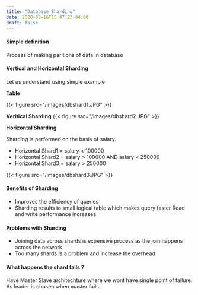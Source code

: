 ```yaml
---
title: "Database Sharding"
date: 2020-08-16T15:47:23-04:00
draft: false
---
```


#### Simple definition
Process of making paritions of data in database

#### Vertical and Horizontal Sharding

Let us understand using simple example

**Table**

{{< figure src="/images/dbshard1.JPG" >}}


**Veritical Sharding**
{{< figure src="/images/dbshard2.JPG" >}}

**Horizontal Sharding**

Sharding is performed on the basis of salary.
- Horizontal Shard1 = salary < 100000
- Horizontal Shard2 = salary > 100000 AND salary < 250000
- Horizontal Shard3 = salary > 250000

{{< figure src="/images/dbshard3.JPG" >}}


#### Benefits of Sharding
- Improves the efficiency of queries
- Sharding results to small logical table which makes query faster
Read and write performance increases

#### Problems with Sharding
- Joining data across shards is expensive process as the join happens across the network
- Too many shards is a problem and increase the overhead

#### What happens the shard fails ?
Have Master Slave architechture where we wont have single point of failure. As leader is chosen when master fails.